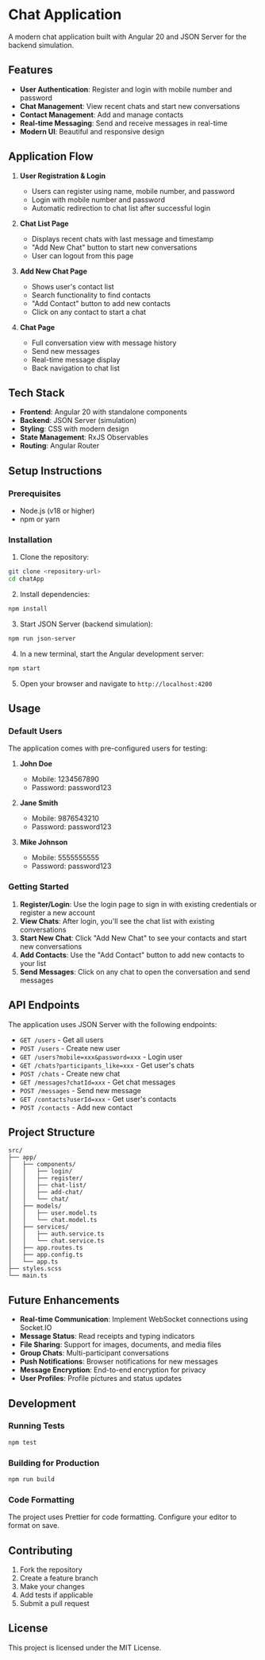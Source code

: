 # Chat Application

A modern chat application built with Angular 20 and JSON Server for the backend simulation.

## Features

- **User Authentication**: Register and login with mobile number and password
- **Chat Management**: View recent chats and start new conversations
- **Contact Management**: Add and manage contacts
- **Real-time Messaging**: Send and receive messages in real-time
- **Modern UI**: Beautiful and responsive design

## Application Flow

1. **User Registration & Login**
   - Users can register using name, mobile number, and password
   - Login with mobile number and password
   - Automatic redirection to chat list after successful login

2. **Chat List Page**
   - Displays recent chats with last message and timestamp
   - "Add New Chat" button to start new conversations
   - User can logout from this page

3. **Add New Chat Page**
   - Shows user's contact list
   - Search functionality to find contacts
   - "Add Contact" button to add new contacts
   - Click on any contact to start a chat

4. **Chat Page**
   - Full conversation view with message history
   - Send new messages
   - Real-time message display
   - Back navigation to chat list

## Tech Stack

- **Frontend**: Angular 20 with standalone components
- **Backend**: JSON Server (simulation)
- **Styling**: CSS with modern design
- **State Management**: RxJS Observables
- **Routing**: Angular Router

## Setup Instructions

### Prerequisites

- Node.js (v18 or higher)
- npm or yarn

### Installation

1. Clone the repository:
```bash
git clone <repository-url>
cd chatApp
```

2. Install dependencies:
```bash
npm install
```

3. Start JSON Server (backend simulation):
```bash
npm run json-server
```

4. In a new terminal, start the Angular development server:
```bash
npm start
```

5. Open your browser and navigate to `http://localhost:4200`

## Usage

### Default Users

The application comes with pre-configured users for testing:

1. **John Doe**
   - Mobile: 1234567890
   - Password: password123

2. **Jane Smith**
   - Mobile: 9876543210
   - Password: password123

3. **Mike Johnson**
   - Mobile: 5555555555
   - Password: password123

### Getting Started

1. **Register/Login**: Use the login page to sign in with existing credentials or register a new account
2. **View Chats**: After login, you'll see the chat list with existing conversations
3. **Start New Chat**: Click "Add New Chat" to see your contacts and start new conversations
4. **Add Contacts**: Use the "Add Contact" button to add new contacts to your list
5. **Send Messages**: Click on any chat to open the conversation and send messages

## API Endpoints

The application uses JSON Server with the following endpoints:

- `GET /users` - Get all users
- `POST /users` - Create new user
- `GET /users?mobile=xxx&password=xxx` - Login user
- `GET /chats?participants_like=xxx` - Get user's chats
- `POST /chats` - Create new chat
- `GET /messages?chatId=xxx` - Get chat messages
- `POST /messages` - Send new message
- `GET /contacts?userId=xxx` - Get user's contacts
- `POST /contacts` - Add new contact

## Project Structure

```
src/
├── app/
│   ├── components/
│   │   ├── login/
│   │   ├── register/
│   │   ├── chat-list/
│   │   ├── add-chat/
│   │   └── chat/
│   ├── models/
│   │   ├── user.model.ts
│   │   └── chat.model.ts
│   ├── services/
│   │   ├── auth.service.ts
│   │   └── chat.service.ts
│   ├── app.routes.ts
│   ├── app.config.ts
│   └── app.ts
├── styles.scss
└── main.ts
```

## Future Enhancements

- **Real-time Communication**: Implement WebSocket connections using Socket.IO
- **Message Status**: Read receipts and typing indicators
- **File Sharing**: Support for images, documents, and media files
- **Group Chats**: Multi-participant conversations
- **Push Notifications**: Browser notifications for new messages
- **Message Encryption**: End-to-end encryption for privacy
- **User Profiles**: Profile pictures and status updates

## Development

### Running Tests
```bash
npm test
```

### Building for Production
```bash
npm run build
```

### Code Formatting
The project uses Prettier for code formatting. Configure your editor to format on save.

## Contributing

1. Fork the repository
2. Create a feature branch
3. Make your changes
4. Add tests if applicable
5. Submit a pull request

## License

This project is licensed under the MIT License.
